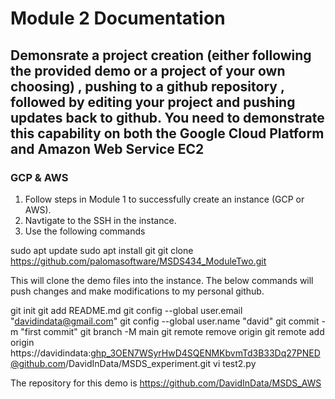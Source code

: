 # Module 2 Documentation
## Demonsrate a project creation (either following the provided demo or a project of your own choosing) , pushing to a github repository , followed by editing your project and pushing updates back to github. You need to demonstrate this capability on both the Google Cloud Platform and Amazon Web Service EC2

### GCP & AWS

1. Follow steps in Module 1 to successfully create an instance (GCP or AWS).
2. Navtigate to the SSH in the instance.
3. Use the following commands

sudo apt update
sudo apt install git
git clone https://github.com/palomasoftware/MSDS434_ModuleTwo.git

This will clone the demo files into the instance. The below commands will push changes and make modifications to my personal github.

git init
git add README.md
git config --global user.email "davidindata@gmail.com"
git config --global user.name "david"
git commit -m "first commit"
git branch -M main
git remote remove origin
git remote add origin https://davidindata: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@github.com/DavidInData/MSDS_experiment.git
vi test2.py

The repository for this demo is https://github.com/DavidInData/MSDS_AWS
